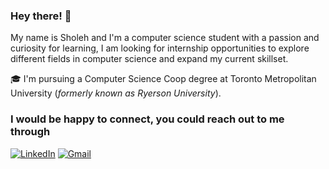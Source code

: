 ### Hey there! 👋

My name is Sholeh and I'm a computer science student with a passion and curiosity for learning, I am looking for internship opportunities to explore different fields in computer science and expand my current skillset.

🎓 I'm pursuing a Computer Science Coop degree at Toronto Metropolitan University (*formerly known as Ryerson University*). 

### I would be happy to connect, you could reach out to me through

<a href="https://www.linkedin.com/in/sholehsepehri/" >![LinkedIn](https://img.shields.io/badge/linkedin-%230077B5.svg?style=for-the-badge&logo=linkedin&logoColor=white)</a>
<a href="mailto:sholeh.sepehri@ryerson.ca">![Gmail](https://img.shields.io/badge/Gmail-D14836?style=for-the-badge&logo=gmail&logoColor=white) </a>

<!--
**SholehSepehri/SholehSepehri** is a ✨ _special_ ✨ repository because its `README.md` (this file) appears on your GitHub profile.

Here are some ideas to get you started:

- 🔭 I’m currently working on ...
- 🌱 I’m currently learning ...
- 👯 I’m looking to collaborate on ...
- 🤔 I’m looking for help with ...
- 💬 Ask me about ...
- 📫 How to reach me: ...
- 😄 Pronouns: ...
- ⚡ Fun fact: ...
-->
